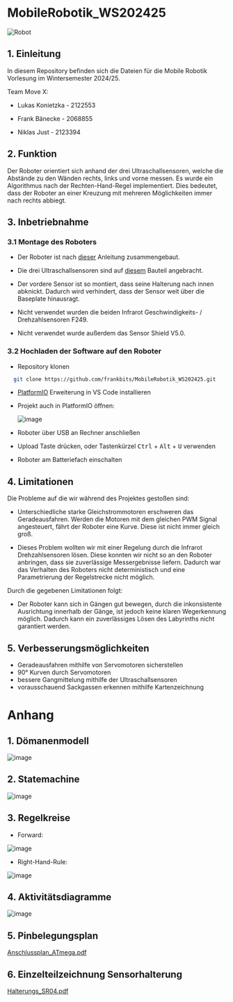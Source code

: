 # MobileRobotik_WS202425

![Robot](doc/Robot.jpeg)

## 1. Einleitung

In diesem Repository befinden sich die Dateien für die Mobile Robotik Vorlesung im Wintersemester 2024/25.

Team Move X:

- Lukas Konietzka - 2122553

- Frank Bänecke - 2068855

- Niklas Just - 2123394

## 2. Funktion

Der Roboter orientiert sich anhand der drei Ultraschallsensoren, welche die Abstände zu den Wänden rechts, links und vorne messen. Es wurde ein Algorithmus nach der Rechten-Hand-Regel implementiert. Dies bedeutet, dass der Roboter an einer Kreuzung mit mehreren Möglichkeiten immer nach rechts abbiegt.

## 3. Inbetriebnahme

### 3.1 Montage des Roboters

- Der Roboter ist nach [dieser](/doc/Aufbauanleitung.pdf) Anleitung zusammengebaut.

- Die drei Ultraschallsensoren sind auf [diesem](#6-einzelteilzeichnung-sensorhalterung) Bauteil angebracht.

- Der vordere Sensor ist so montiert, dass seine Halterung nach innen abknickt. Dadurch wird verhindert, dass der Sensor weit über die Baseplate hinausragt.

- Nicht verwendet wurden die beiden Infrarot Geschwindigkeits- / Drehzahlsensoren F249.

- Nicht verwendet wurde außerdem das Sensor Shield V5.0.

### 3.2 Hochladen der Software auf den Roboter

- Repository klonen

```bash
  git clone https://github.com/frankbits/MobileRobotik_WS202425.git
```

- [PlatformIO](https://platformio.org) Erweiterung in VS Code installieren

- Projekt auch in PlatformIO öffnen:

  ![image](/doc/Platformio%20Screenshot.png)

- Roboter über USB an Rechner anschließen

- Upload Taste drücken, oder Tastenkürzel <kbd>Ctrl</kbd> + <kbd>Alt</kbd> + <kbd>U</kbd> verwenden

- Roboter am Batteriefach einschalten

## 4. Limitationen

Die Probleme auf die wir während des Projektes gestoßen sind:

- Unterschiedliche starke Gleichstrommotoren erschweren das Geradeausfahren. Werden die Motoren mit dem gleichen PWM Signal angesteuert, fährt der Roboter eine Kurve. Diese ist nicht immer gleich groß.

- Dieses Problem wollten wir mit einer Regelung durch die Infrarot Drehzahlsensoren lösen. Diese konnten wir nicht so an den Roboter anbringen, dass sie zuverlässige Messergebnisse liefern. Dadurch war das Verhalten des Roboters nicht deterministisch und eine Parametrierung der Regelstrecke nicht möglich.

Durch die gegebenen Limitationen folgt:

- Der Roboter kann sich in Gängen gut bewegen, durch die inkonsistente Ausrichtung innerhalb der Gänge, ist jedoch keine klaren Wegerkennung möglich. Dadurch kann ein zuverlässiges Lösen des Labyrinths nicht garantiert werden.

## 5. Verbesserungsmöglichkeiten

- Geradeausfahren mithilfe von Servomotoren sicherstellen
- 90° Kurven durch Servomotoren
- bessere Gangmittelung mithilfe der Ultraschallsensoren
- vorausschauend Sackgassen erkennen mithilfe Kartenzeichnung

# Anhang

## 1. Dömanenmodell

![image](/doc/Domain.png)

## 2. Statemachine

![image](/doc/Statemachine_Regelkreise_Turn_Right_and_Turn_Left.png)

## 3. Regelkreise

- Forward:

![image](doc/Statemachine_Regelkreise_Move_Forward.png)

- Right-Hand-Rule:

![image](doc/Statemachine_Regelkreise_Turn_Right_and_Turn_Left.png)

## 4. Aktivitätsdiagramme

![image](doc/Statemachine_Aktivitätsdiagramme.png)

## 5. Pinbelegungsplan

[Anschlussplan_ATmega.pdf](/doc/Anschlussplan.pdf)

## 6. Einzelteilzeichnung Sensorhalterung

[Halterungs_SR04.pdf](/doc/Halterung_SR04.pdf)

